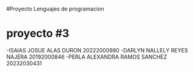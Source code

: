 #Proyecto Lenguajes de programacion
# proyecto #3
-ISAIAS JOSUE ALAS DURON 20222000980
-DARLYN NALLELY REYES NAJERA 20192000846
-PERLA ALEXANDRA RAMOS SANCHEZ 20232030431


